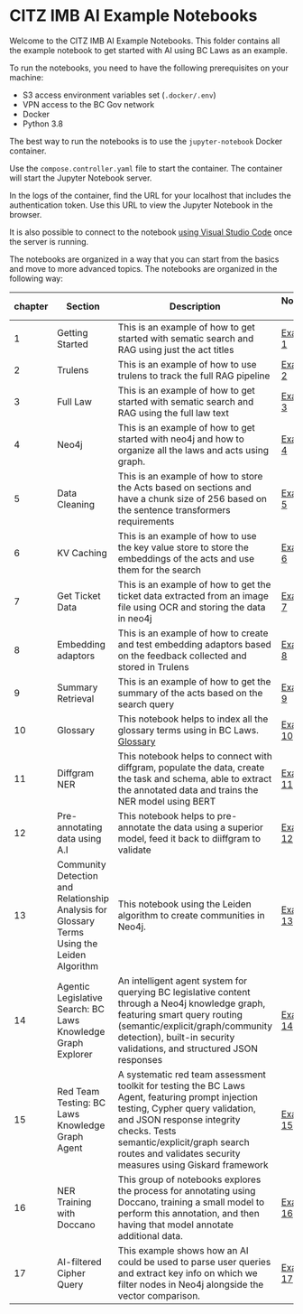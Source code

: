 # CITZ IMB AI Example Notebooks

Welcome to the CITZ IMB AI Example Notebooks. This folder contains all the example notebook to get started with AI using BC Laws as an example.

To run the notebooks, you need to have the following prerequisites on your machine:

- S3 access environment variables set (`.docker/.env`)
- VPN access to the BC Gov network
- Docker
- Python 3.8

The best way to run the notebooks is to use the `jupyter-notebook` Docker container.

Use the `compose.controller.yaml` file to start the container. The container will start the Jupyter Notebook server.

In the logs of the container, find the URL for your localhost that includes the authentication token. Use this URL to view the Jupyter Notebook in the browser.

It is also possible to connect to the notebook [using Visual Studio Code](https://code.visualstudio.com/docs/datascience/jupyter-notebooks#_connect-to-a-remote-jupyter-server) once the server is running.

The notebooks are organized in a way that you can start from the basics and move to more advanced topics. The notebooks are organized in the following way:

| chapter | Section | Description | Notebook Link |
| --- | --- | --- | --- |
| 1 | Getting Started | This is an example of how to get started with sematic search and RAG using just the act titles | [Example 1](https://github.com/bcgov/citz-imb-ai/tree/main/examples/Introduction/init.ipynb)|
| 2 | Trulens | This is an example of how to use trulens to track the full RAG pipeline | [Example 2]((https://github.com/bcgov/citz-imb-ai/tree/main/examples/Analytics/trulens.ipynb))|
| 3 | Full Law | This is an example of how to get started with sematic search and RAG using the full law text | [Example 3](https://github.com/bcgov/citz-imb-ai/tree/main/examples/Introduction/fullLaw.ipynb)|
| 4 | Neo4j | This is an example of how to get started with neo4j and how to organize all the laws and acts using graph. | [Example 4](https://github.com/bcgov/citz-imb-ai/tree/main/examples/Neo4j/neo4j.ipynb)|
| 5 | Data Cleaning | This is an example of how to store the Acts based on sections and have a chunk size of 256 based on the sentence transformers requirements | [Example 5](https://github.com/bcgov/citz-imb-ai/tree/main/examples/Neo4j/datacleanup_neo4j.ipynb)|
| 6 | KV Caching | This is an example of how to use the key value store to store the embeddings of the acts and use them for the search | [Example 6](https://github.com/bcgov/citz-imb-ai/tree/main/examples/Embeddings/kv_caching.ipynb)|
| 7 | Get Ticket Data | This is an example of how to get the ticket data extracted from an image file using OCR and storing the data in neo4j | [Example 7](https://github.com/bcgov/citz-imb-ai/tree/main/examples/Image%20OCR/get_ticket_dispute.ipynb)|
| 8 | Embedding adaptors | This is an example of how to create and test embedding adaptors based on the feedback collected and stored in Trulens | [Example 8](https://github.com/bcgov/citz-imb-ai/tree/main/examples/Embeddings/embedding_adaptors.ipynb)|
| 9 | Summary Retrieval | This is an example of how to get the summary of the acts based on the search query | [Example 9](https://github.com/bcgov/citz-imb-ai/tree/main/examples/Misc/offenceact_summary_retrieval.ipynb)|
| 10| Glossary | This notebook helps to index all the glossary terms using in BC Laws. [Glossary](https://www.bclaws.gov.bc.ca/glossary.html) | [Example 10](https://github.com/bcgov/citz-imb-ai/tree/main/examples/Embeddings/glossary.ipynb)|
| 11 | Diffgram NER | This notebook helps to connect with diffgram, populate the data, create the task and schema, able to extract the annotated data and trains the NER model using BERT | [Example 11](https://github.com/bcgov/citz-imb-ai/tree/main/examples/NERDiffgram/diffgram_postprocessing_NER_training.ipynb)|
| 12 | Pre-annotating data using A.I | This notebook helps to pre-annotate the data using a superior model, feed it back to diiffgram to validate | [Example 12](https://github.com/bcgov/citz-imb-ai/tree/main/examples/NER%20with%20Diffgram/AI_preannotation_full.ipynb)|
| 13 | Community Detection and Relationship Analysis for Glossary Terms Using the Leiden Algorithm | This notebook using the Leiden algorithm to create communities in Neo4j. | [Example 13](https://github.com/bcgov/citz-imb-ai/tree/main/examples/Neo4j/LeidenComunity_glossary.ipynb)|
| 14 | Agentic Legislative Search: BC Laws Knowledge Graph Explorer | An intelligent agent system for querying BC legislative content through a Neo4j knowledge graph, featuring smart query routing (semantic/explicit/graph/community detection), built-in security validations, and structured JSON responses | [Example 14](https://github.com/bcgov/citz-imb-ai/tree/main/examples/Agentic%20Workflow/AI_agentic_workflow.ipynb)|
| 15 | Red Team Testing: BC Laws Knowledge Graph Agent | A systematic red team assessment toolkit for testing the BC Laws Agent, featuring prompt injection testing, Cypher query validation, and JSON response integrity checks. Tests semantic/explicit/graph search routes and validates security measures using Giskard framework | [Example 15](https://github.com/bcgov/citz-imb-ai/tree/main/examples/AgenticWorkflow/A.I_Agents_RedTeaming_workflow.ipynb) |
| 16 | NER Training with Doccano | This group of notebooks explores the process for annotating using Doccano, training a small model to perform this annotation, and then having that model annotate additional data. | [Example 16](https://github.com/bcgov/citz-imb-ai/tree/main/examples/NER%20Training) |
| 17 | AI-filtered Cipher Query | This example shows how an AI could be used to parse user queries and extract key info on which we filter nodes in Neo4j alongside the vector comparison. | [Example 17](https://github.com/bcgov/citz-imb-ai/tree/main/examples/Filtered%20Cipher%20Query/ai_filtered_cipher.ipynb) |
